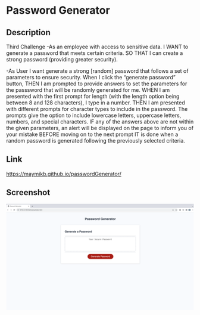 # Password Generator

## Description
Third Challenge
-As an employee with access to sensitive data.
I WANT to generate a password that meets certain criteria.
SO THAT I can create a strong password (providing greater security).


-As User I want generate a strong [random] password that follows a set of parameters to ensure security.
When I click the “generate password” button,
THEN I am prompted to provide answers to set the parameters for the passsword that will be randomly generated for me. 
WHEN I am presented with the first prompt for length (with the length option being between 8 and 128 characters), I type in a number.
THEN I am presented with different prompts for character types to include in the password. The prompts give the option to include lowercase letters, uppercase letters, numbers, and special characters.
IF any of the answers above are not within the given parameters, an alert will be displayed on the page to inform you of your mistake BEFORE moving on to the next prompt
IT is done when a random password is generated following the previously selected criteria. 

## Link
https://maymikb.github.io/passwordGenerator/

## Screenshot
![](ScreenshotPasswordGenerator.png)

